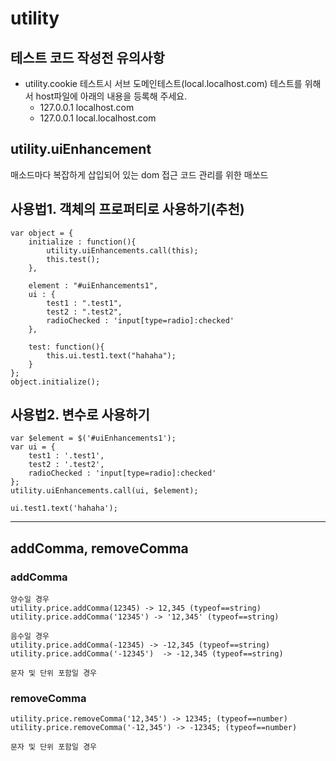 # utility

## 테스트 코드 작성전 유의사항
- utility.cookie 테스트시 서브 도메인테스트(local.localhost.com) 테스트를 위해서 host파일에 아래의 내용을 등록해 주세요.
    - 127.0.0.1		localhost.com
    - 127.0.0.1		local.localhost.com

## utility.uiEnhancement
매소드마다 복잡하게 삽입되어 있는 dom 접근 코드 관리를 위한 매쏘드

## 사용법1. 객체의 프로퍼티로 사용하기(추천)
        
    var object = {
        initialize : function(){
            utility.uiEnhancements.call(this);
            this.test();
        },
        
        element : "#uiEnhancements1",
        ui : {
            test1 : ".test1",
            test2 : ".test2",
            radioChecked : 'input[type=radio]:checked'
        },
        
        test: function(){
            this.ui.test1.text("hahaha");
        }
    };
    object.initialize();

## 사용법2. 변수로 사용하기
    
    var $element = $('#uiEnhancements1');
    var ui = {
        test1 : '.test1',
        test2 : '.test2',
        radioChecked : 'input[type=radio]:checked'
    };
    utility.uiEnhancements.call(ui, $element);
    
    ui.test1.text('hahaha');

***

## addComma, removeComma
### addComma
    양수일 경우
    utility.price.addComma(12345) -> 12,345 (typeof==string)
    utility.price.addComma('12345') -> '12,345' (typeof==string)
    
    음수일 경우
    utility.price.addComma(-12345) -> -12,345 (typeof==string)
    utility.price.addComma('-12345')  -> -12,345 (typeof==string)
    
    문자 및 단위 포함일 경우
    

### removeComma
    
    utility.price.removeComma('12,345') -> 12345; (typeof==number)
    utility.price.removeComma('-12,345') -> -12345; (typeof==number)
    
    문자 및 단위 포함일 경우
    
